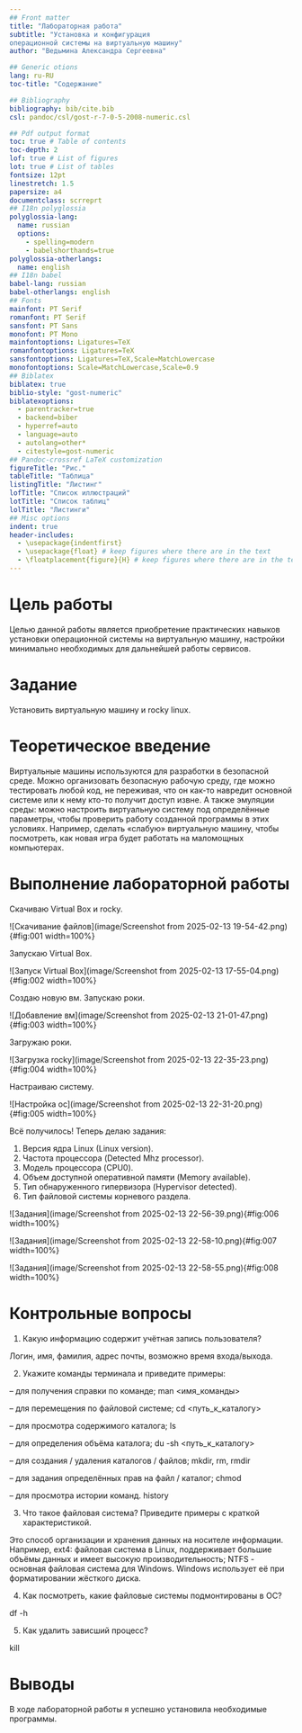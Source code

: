 ```yaml
---
## Front matter
title: "Лабораторная работа"
subtitle: "Установка и конфигурация
операционной системы на виртуальную машину"
author: "Ведьмина Александра Сергеевна"

## Generic otions
lang: ru-RU
toc-title: "Содержание"

## Bibliography
bibliography: bib/cite.bib
csl: pandoc/csl/gost-r-7-0-5-2008-numeric.csl

## Pdf output format
toc: true # Table of contents
toc-depth: 2
lof: true # List of figures
lot: true # List of tables
fontsize: 12pt
linestretch: 1.5
papersize: a4
documentclass: scrreprt
## I18n polyglossia
polyglossia-lang:
  name: russian
  options:
	- spelling=modern
	- babelshorthands=true
polyglossia-otherlangs:
  name: english
## I18n babel
babel-lang: russian
babel-otherlangs: english
## Fonts
mainfont: PT Serif
romanfont: PT Serif
sansfont: PT Sans
monofont: PT Mono
mainfontoptions: Ligatures=TeX
romanfontoptions: Ligatures=TeX
sansfontoptions: Ligatures=TeX,Scale=MatchLowercase
monofontoptions: Scale=MatchLowercase,Scale=0.9
## Biblatex
biblatex: true
biblio-style: "gost-numeric"
biblatexoptions:
  - parentracker=true
  - backend=biber
  - hyperref=auto
  - language=auto
  - autolang=other*
  - citestyle=gost-numeric
## Pandoc-crossref LaTeX customization
figureTitle: "Рис."
tableTitle: "Таблица"
listingTitle: "Листинг"
lofTitle: "Список иллюстраций"
lotTitle: "Список таблиц"
lolTitle: "Листинги"
## Misc options
indent: true
header-includes:
  - \usepackage{indentfirst}
  - \usepackage{float} # keep figures where there are in the text
  - \floatplacement{figure}{H} # keep figures where there are in the text
---
```


# Цель работы

Целью данной работы является приобретение практических навыков
установки операционной системы на виртуальную машину, настройки минимально необходимых для дальнейшей работы сервисов.

# Задание

Установить виртуальную машину и rocky linux.

# Теоретическое введение

Виртуальные машины используются для разработки в безопасной среде. Можно организовать безопасную рабочую среду, где можно тестировать любой код, не переживая, что он как-то навредит основной системе или к нему кто-то получит доступ извне. 
А также эмуляции среды: можно настроить виртуальную систему под определённые параметры, чтобы проверить работу созданной программы в этих условиях. Например, сделать «слабую» виртуальную машину, чтобы посмотреть, как новая игра будет работать на маломощных компьютерах.

# Выполнение лабораторной работы

Скачиваю Virtual Box и rocky.

![Скачивание файлов](image/Screenshot from 2025-02-13 19-54-42.png){#fig:001 width=100%}

Запускаю Virtual Box.

![Запуск Virtual Box](image/Screenshot from 2025-02-13 17-55-04.png){#fig:002 width=100%}

Создаю новую вм. Запускаю роки.

![Добавление вм](image/Screenshot from 2025-02-13 21-01-47.png){#fig:003 width=100%}

Загружаю роки.

![Загрузка rocky](image/Screenshot from 2025-02-13 22-35-23.png){#fig:004 width=100%}

Настраиваю систему.

![Настройка ос](image/Screenshot from 2025-02-13 22-31-20.png){#fig:005 width=100%}

Всё получилось! Теперь делаю задания:

1. Версия ядра Linux (Linux version).
2. Частота процессора (Detected Mhz processor).
3. Модель процессора (CPU0).
4. Объем доступной оперативной памяти (Memory available).
5. Тип обнаруженного гипервизора (Hypervisor detected).
6. Тип файловой системы корневого раздела.

![Задания](image/Screenshot from 2025-02-13 22-56-39.png){#fig:006 width=100%}

![Задания](image/Screenshot from 2025-02-13 22-58-10.png){#fig:007 width=100%}

![Задания](image/Screenshot from 2025-02-13 22-58-55.png){#fig:008 width=100%}

# Контрольные вопросы

1. Какую информацию содержит учётная запись пользователя?

Логин, имя, фамилия, адрес почты, возможно время входа/выхода.

2. Укажите команды терминала и приведите примеры:

– для получения справки по команде;
man <имя_команды>

– для перемещения по файловой системе;
cd <путь_к_каталогу>

– для просмотра содержимого каталога;
ls

– для определения объёма каталога;
du -sh <путь_к_каталогу>

– для создания / удаления каталогов / файлов;
mkdir, rm, rmdir

– для задания определённых прав на файл / каталог;
chmod

– для просмотра истории команд.
history

3. Что такое файловая система? Приведите примеры с краткой характеристикой.

Это способ организации и хранения данных на носителе информации. Например, ext4: файловая система в Linux, поддерживает большие объёмы данных и имеет высокую производительность; NTFS - основная файловая система для Windows. Windows использует её при форматировании жёсткого диска.

4. Как посмотреть, какие файловые системы подмонтированы в ОС?

df -h

5. Как удалить зависший процесс?

kill

# Выводы

В ходе лабораторной работы я успешно установила необходимые программы.


